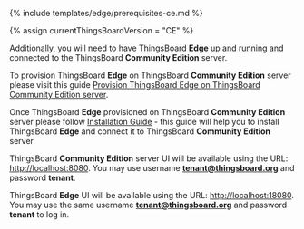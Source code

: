 {% include templates/edge/prerequisites-ce.md %}

{% assign currentThingsBoardVersion = "CE" %}

Additionally, you will need to have ThingsBoard **Edge** up and running and connected to the ThingsBoard **Community Edition** server.

To provision ThingsBoard **Edge** on ThingsBoard **Community Edition** server please visit this guide [Provision ThingsBoard Edge on ThingsBoard Community Edition server](/docs/edge/provision-edge-on-server/).

Once ThingsBoard **Edge** provisioned on ThingsBoard **Community Edition** server please follow [Installation Guide](/docs/edge/install/installation-options/) - this guide will help you to install ThingsBoard **Edge** and connect it to ThingsBoard **Community Edition** server.

ThingsBoard **Community Edition** server UI will be available using the URL: [http://localhost:8080](http://localhost:8080).
You may use username **tenant@thingsboard.org** and password **tenant**.

ThingsBoard **Edge** UI will be available using the URL: [http://localhost:18080](http://localhost:18080).
You may use the same username **tenant@thingsboard.org** and password **tenant** to log in.
